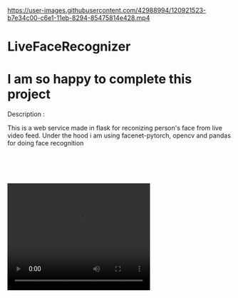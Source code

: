 
https://user-images.githubusercontent.com/42988994/120921523-b7e34c00-c6e1-11eb-8294-85475814e428.mp4

# LiveFaceRecognizer


<h1>I am so happy to complete this project</h1>

Description :

This is a web service made in flask for reconizing person's face from live video feed. Under the hood i am using facenet-pytorch, opencv and pandas for doing face recognition



<br>
<br>
<br><br>
<video width="320" height="240" controls>
  <source src="https://github.com/ncolin1999/LiveFaceRecognizer/blob/main/demo.mp4" type="video/mp4">
Your browser does not support the video tag.
</video>
